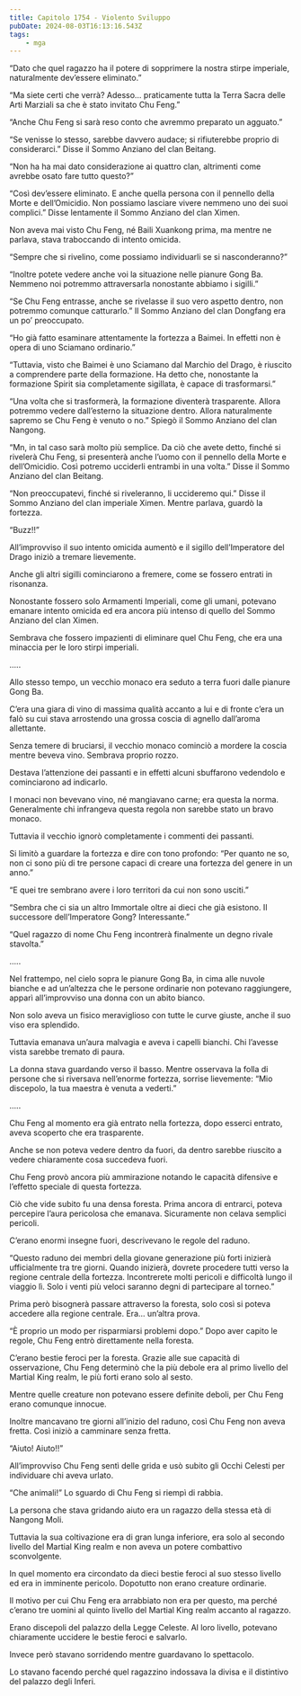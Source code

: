 ```yaml
---
title: Capitolo 1754 - Violento Sviluppo
pubDate: 2024-08-03T16:13:16.543Z
tags:
    - mga
---
```



“Dato che quel ragazzo ha il potere di sopprimere la nostra stirpe imperiale, naturalmente dev’essere eliminato.”


“Ma siete certi che verrà? Adesso… praticamente tutta la Terra Sacra delle Arti Marziali sa che è stato invitato Chu Feng.”


“Anche Chu Feng si sarà reso conto che avremmo preparato un agguato.”

“Se venisse lo stesso, sarebbe davvero audace; si rifiuterebbe proprio di considerarci.” Disse il Sommo Anziano del clan Beitang.

“Non ha ha mai dato considerazione ai quattro clan, altrimenti come avrebbe osato fare tutto questo?”

“Così dev’essere eliminato. E anche quella persona con il pennello della Morte e dell’Omicidio. Non possiamo lasciare vivere nemmeno uno dei suoi complici.” Disse lentamente il Sommo Anziano del clan Ximen.


Non aveva mai visto Chu Feng, né Baili Xuankong prima, ma mentre ne parlava, stava traboccando di intento omicida.


“Sempre che si rivelino, come possiamo individuarli se si nasconderanno?”


“Inoltre potete vedere anche voi la situazione nelle pianure Gong Ba. Nemmeno noi potremmo attraversarla nonostante abbiamo i sigilli.”


“Se Chu Feng entrasse, anche se rivelasse il suo vero aspetto dentro, non potremmo comunque catturarlo.” Il Sommo Anziano del clan Dongfang era un po’ preoccupato.


“Ho già fatto esaminare attentamente la fortezza a Baimei. In effetti non è opera di uno Sciamano ordinario.”

“Tuttavia, visto che Baimei è uno Sciamano dal Marchio del Drago, è riuscito a comprendere parte della formazione. Ha detto che, nonostante la formazione Spirit sia completamente sigillata, è capace di trasformarsi.”

“Una volta che si trasformerà, la formazione diventerà trasparente. Allora potremmo vedere dall’esterno la situazione dentro. Allora naturalmente sapremo se Chu Feng è venuto o no.” Spiegò il Sommo Anziano del clan Nangong.


“Mn, in tal caso sarà molto più semplice. Da ciò che avete detto, finché si rivelerà Chu Feng, si presenterà anche l’uomo con il pennello della Morte e dell’Omicidio. Così potremo ucciderli entrambi in una volta.” Disse il Sommo Anziano del clan Beitang.


“Non preoccupatevi, finché si riveleranno, li uccideremo qui.” Disse il Sommo Anziano del clan imperiale Ximen. Mentre parlava, guardò la fortezza.

“Buzz!!”


All’improvviso il suo intento omicida aumentò e il sigillo dell’Imperatore del Drago iniziò a tremare lievemente.


Anche gli altri sigilli cominciarono a fremere, come se fossero entrati in risonanza.


Nonostante fossero solo Armamenti Imperiali, come gli umani, potevano emanare intento omicida ed era ancora più intenso di quello del Sommo Anziano del clan Ximen.


Sembrava che fossero impazienti di eliminare quel Chu Feng, che era una minaccia per le loro stirpi imperiali.


…..


Allo stesso tempo, un vecchio monaco era seduto a terra fuori dalle pianure Gong Ba.


C’era una giara di vino di massima qualità accanto a lui e di fronte c’era un falò su cui stava arrostendo una grossa coscia di agnello dall’aroma allettante.


Senza temere di bruciarsi, il vecchio monaco cominciò a mordere la coscia mentre beveva vino. Sembrava proprio rozzo.


Destava l’attenzione dei passanti e in effetti alcuni sbuffarono vedendolo e cominciarono ad indicarlo.


I monaci non bevevano vino, né mangiavano carne; era questa la norma. Generalmente chi infrangeva questa regola non sarebbe stato un bravo monaco.


Tuttavia il vecchio ignorò completamente i commenti dei passanti.


Si limitò a guardare la fortezza e dire con tono profondo: “Per quanto ne so, non ci sono più di tre persone capaci di creare una fortezza del genere in un anno.”


“E quei tre sembrano avere i loro territori da cui non sono usciti.”

“Sembra che ci sia un altro Immortale oltre ai dieci che già esistono. Il successore dell’Imperatore Gong? Interessante.”


“Quel ragazzo di nome Chu Feng incontrerà finalmente un degno rivale stavolta.”


…..


Nel frattempo, nel cielo sopra le pianure Gong Ba, in cima alle nuvole bianche e ad un’altezza che le persone ordinarie non potevano raggiungere, apparì all’improvviso una donna con un abito bianco.


Non solo aveva un fisico meraviglioso con tutte le curve giuste, anche il suo viso era splendido.


Tuttavia emanava un’aura malvagia e aveva i capelli bianchi. Chi l’avesse vista sarebbe tremato di paura.


La donna stava guardando verso il basso. Mentre osservava la folla di persone che si riversava nell’enorme fortezza, sorrise lievemente: “Mio discepolo, la tua maestra è venuta a vederti.”


…..


Chu Feng al momento era già entrato nella fortezza, dopo esserci entrato, aveva scoperto che era trasparente.


Anche se non poteva vedere dentro da fuori, da dentro sarebbe riuscito a vedere chiaramente cosa succedeva fuori.


Chu Feng provò ancora più ammirazione notando le capacità difensive e l’effetto speciale di questa fortezza.


Ciò che vide subito fu una densa foresta. Prima ancora di entrarci, poteva percepire l’aura pericolosa che emanava. Sicuramente non celava semplici pericoli.


C’erano enormi insegne fuori, descrivevano le regole del raduno.


“Questo raduno dei membri della giovane generazione più forti inizierà ufficialmente tra tre giorni. Quando inizierà, dovrete procedere tutti verso la regione centrale della fortezza. Incontrerete molti pericoli e difficoltà lungo il viaggio lì. Solo i venti più veloci saranno degni di partecipare al torneo.”


Prima però bisognerà passare attraverso la foresta, solo così si poteva accedere alla regione centrale. Era… un’altra prova.


“È proprio un modo per risparmiarsi problemi dopo.” Dopo aver capito le regole, Chu Feng entrò direttamente nella foresta.


C’erano bestie feroci per la foresta. Grazie alle sue capacità di osservazione, Chu Feng determinò che la più debole era al primo livello del Martial King realm, le più forti erano solo al sesto.


Mentre quelle creature non potevano essere definite deboli, per Chu Feng erano comunque innocue.


Inoltre mancavano tre giorni all’inizio del raduno, così Chu Feng non aveva fretta. Così iniziò a camminare senza fretta.


“Aiuto! Aiuto!!”


All’improvviso Chu Feng sentì delle grida e usò subito gli Occhi Celesti per individuare chi aveva urlato.


“Che animali!” Lo sguardo di Chu Feng si riempì di rabbia.


La persona che stava gridando aiuto era un ragazzo della stessa età di Nangong Moli.


Tuttavia la sua coltivazione era di gran lunga inferiore, era solo al secondo livello del Martial King realm e non aveva un potere combattivo sconvolgente.


In quel momento era circondato da dieci bestie feroci al suo stesso livello ed era in imminente pericolo. Dopotutto non erano creature ordinarie.


Il motivo per cui Chu Feng era arrabbiato non era per questo, ma perché c’erano tre uomini al quinto livello del Martial King realm accanto al ragazzo.


Erano discepoli del palazzo della Legge Celeste. Al loro livello, potevano chiaramente uccidere le bestie feroci e salvarlo.


Invece però stavano sorridendo mentre guardavano lo spettacolo.


Lo stavano facendo perché quel ragazzino indossava la divisa e il distintivo del palazzo degli Inferi.



